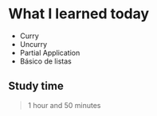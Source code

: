 # What I learned today

- Curry
- Uncurry
- Partial Application
- Básico de listas

## Study time

> 1 hour and 50 minutes